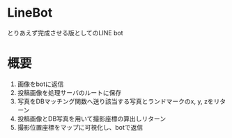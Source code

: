 # LineBot
とりあえず完成させる版としてのLINE bot

# 概要
1. 画像をbotに返信
2. 投稿画像を処理サーバのルートに保存
3. 写真をDBマッチング関数へ送り該当する写真とランドマークのx, y, zをリターン
4. 投稿画像とDB写真を用いて撮影座標の算出しリターン
5. 撮影位置座標をマップに可視化し、botで返信

